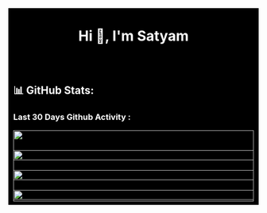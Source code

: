 <div style="display: flex; flex-direction: column; align-items: center; background-color: black;">
  <h1 align="center" style="color: white;">Hi 👋, I'm Satyam</h1>
  
  <div style="display: flex; justify-content: space-between; flex-wrap: wrap; width: 100%; max-width: 1200px; margin-top: 20px;">
    <div style="flex: 1; padding: 10px; box-sizing: border-box; min-width: 300px;">
      <h2 style="color: white;">📊 GitHub Stats:</h2>
      <h3 style="color: white;">Last 30 Days Github Activity :</h3>
      <img src="http://github-profile-summary-cards.vercel.app/api/cards/profile-details?username=satya-supercluster&theme=github_dark" style="width: 100%; height: auto;"/>
    </div>
     <div style="flex: 1; padding: 10px; box-sizing: border-box; min-width: 300px;">
      <img src="https://github-readme-activity-graph.vercel.app/graph?username=satya-supercluster&bg_color=21232a&color=a8eeff&line=61dafb&point=f0fcff&area=true&hide_border=false" style="width: 100%; height: auto;"/>
    </div>
    <div style="flex: 1; padding: 10px; box-sizing: border-box; min-width: 300px;">
      <a href="https://git.io/streak-stats">
        <img src="https://github-readme-streak-stats.herokuapp.com?user=satya-supercluster&theme=github-dark" style="width: 100%; height: auto;"/>
      </a>
    </div>
    <div style="flex: 1; padding: 10px; box-sizing: border-box; min-width: 300px;">
      <img src="https://github-readme-stats-eight-theta.vercel.app/api/top-langs/?username=satya-supercluster&layout=compact&langs_count=10&&theme=react" style="width: 100%; height: auto;"/>
    </div>
  </div>
</div>
